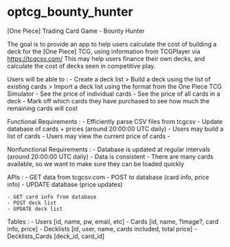# optcg_bounty_hunter
[One Piece] Trading Card Game - Bounty Hunter

The goal is to provide an app to help users calculate the cost of building a deck for the [One Piece] TCG, using information from TCGPlayer via https://tcgcsv.com/
This may help users finance their own decks, and calculate the cost of decks seen in competitive play.

Users will be able to : 
    - Create a deck list
        > Build a deck using the list of existing cards 
        > Import a deck list using the format from the One Piece TCG Simulator
    - See the price of individual cards
    - See the price of all cards in a deck
    - Mark off which cards they have purchased to see how much the remaining cards will cost

Functional Requirements : 
    - Efficiently parse CSV files from tcgcsv 
    - Update database of cards + prices (around 20:00:00 UTC daily)
    - Users may build a list of cards 
    - Users may view the current price of cards 
    - 

Nonfunctional Requirements : 
    - Database is updated at regular intervals (around 20:00:00 UTC daily)
    - Data is consistent 
    - There are many cards available, so we want to make sure they can be loaded quickly

APIs : 
    - GET data from tcgcsv.com 
    - POST to database (card info, price info)
    - UPDATE database (price updates)
    
    - GET card info from database 
    - POST deck list 
    - UPDATE deck list 

Tables : 
    - Users [id, name, pw, email, etc]
    - Cards [id, name, ?image?, card info, price]
    - Decklists [id, user, name, cards included, total price]
    - Decklists_Cards [deck_id, card_id]